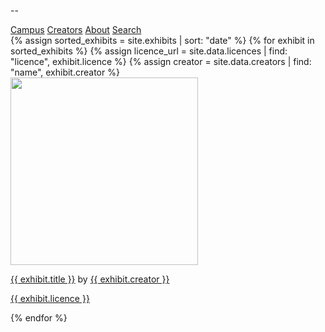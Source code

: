 --
<head>
    <meta charset="utf-8">
    <title>Campus index</title>
    <link rel="stylesheet" href="/styles.css">
</head>
<body>
    <div id = "wrapper">
        <div id = "header">
            <nav>
                <a href="/">Campus</a>
                <a href="/creators">Creators</a>
                <a href="/about">About</a>
                <a href="/search">Search</a>
            </nav>
        </div>
        <div id = "content">
            <div id="gallery">

<div id = "gallery">
  {% assign sorted_exhibits = site.exhibits | sort: "date" %}
  {% for exhibit in sorted_exhibits %}
    {% assign licence_url = site.data.licences | find: "licence", exhibit.licence %}
    {% assign creator = site.data.creators | find: "name", exhibit.creator %}
    <div class = "grid_cell">
      <a href = "{{ exhibit.url | relative_url }}"><img src="{{ exhibit.image-url }}" width = 300 class="gallery_thumb"></a>
      <p class = "caption"><a href = "{{ exhibit.url | relative_url }}">{{ exhibit.title }}</a> by <a href = "{{ creator.homepage }}">{{ exhibit.creator }}</a></p>
      <p><a href="{{ licence_url.url }}">{{ exhibit.licence }}</a></p>
    </div>
  {% endfor %}
</div>

